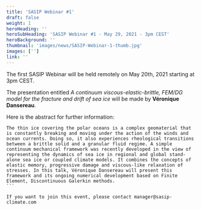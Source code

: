 ```yaml
---
title: 'SASIP Webinar #1'
draft: false
weight: 1
heroHeading: ''
heroSubHeading: 'SASIP Webinar #1 - May 29, 2021 - 3pm CEST'
heroBackground: ''
thumbnail: 'images/news/SASIP-Webinar-1-thumb.jpg'
images: ['']
link: ''
---
```

The first SASIP Webinar will be held remotely on May 20th, 2021 starting at 3pm CEST.

The presentation entitled *A continuum viscous-elastic-brittle, FEM/DG model for the fracture and drift of sea ice* will be made by **Véronique Dansereau**.

Here is the abstract for further information:

````
The thin ice covering the polar oceans is a complex geomaterial that is constantly breaking and moving under the action of the winds and ocean currents. Doing so, it also experiences rheological transitions between a brittle solid and a granular fluid regime. A simple continuum mechanical framework was recently developed in the view of representing the dynamics of sea ice in regional and global stand-alone sea ice or coupled climate models. It combines the concepts of elastic memory, progressive damage and viscous-like relaxation of stresses. In this talk, Véronique Dansereau will present this framework and its ongoing numerical development based on Finite Element, Discontinuous Galerkin methods.
```

If you want to join this event, please contact manager@sasip-climate.com

